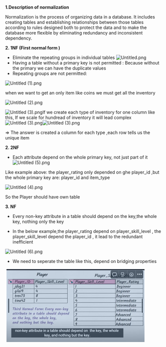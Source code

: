 **1.Description of normalization**

Normalization is the process of organizing data in a database. It includes creating tables and establishing relationships between those tables according to rules designed both to protect the data and to make the database more flexible by eliminating redundancy and inconsistent dependency.


**2. 1NF (First normal form )** 

- Eliminate the repeating groups in individual tables
![Untitled.png](..%2F..%2F..%2F..%2F..%2F..%2F..%2F..%2F..%2F..%2F..%2FDownloads%2FUntitled.png)
- Having a table without a primary key is not permitted : Because without the primary we can have the duplicate values
- Repeating groups are not permitted:

![Untitled (1).png](..%2F..%2F..%2F..%2F..%2F..%2F..%2F..%2F..%2F..%2F..%2FDownloads%2FUntitled%20%281%29.png)

when we want to get an only item like coins we must get all the inventory

![Untitled (2).png](..%2F..%2F..%2F..%2F..%2F..%2F..%2F..%2F..%2F..%2F..%2FDownloads%2FUntitled%20%282%29.png)

![Untitled (3).png](..%2F..%2F..%2F..%2F..%2F..%2F..%2F..%2F..%2F..%2F..%2FDownloads%2FUntitled%20%283%29.png)If we create each type of inventory for one column like this, If we scale for hundread of inventory it will lead complex  ![Untitled (3).png](..%2F..%2F..%2F..%2F..%2F..%2F..%2F..%2F..%2F..%2F..%2FDownloads%2FUntitled%20%283%29.png)![Untitled (3).png](..%2F..%2F..%2F..%2F..%2F..%2F..%2F..%2F..%2F..%2F..%2FDownloads%2FUntitled%20%283%29.png)

=> The answer is created a column for each type ,each row tells us the unique item


**2. 2NF**

- Each attribute depend on the whole primary key, not just part of it
![Untitled (5).png](..%2F..%2F..%2F..%2F..%2F..%2F..%2F..%2F..%2F..%2F..%2FDownloads%2FUntitled%20%285%29.png)

Like example above: the player_rating only depended on ghe player_id ,but the whole primary key are: player_id and item_type

![Untitled (4).png](..%2F..%2F..%2F..%2F..%2F..%2F..%2F..%2F..%2F..%2F..%2FDownloads%2FUntitled%20%284%29.png)

So the Player should have own table


**3. NF**

- Every non-key attribute in a table should depend on the key,the whole key, nothing only the key

- In the below example,the player_rating depend on player_skill_level , the player_skill_level depend the player_id , it lead to the redundant inefficient    

![Untitled (6).png](..%2F..%2F..%2F..%2F..%2F..%2F..%2F..%2F..%2F..%2F..%2FDownloads%2FUntitled%20%286%29.png)

- We need to seperate the table like this, depend on bridging properties

 ![img_5.png](img_5.png)